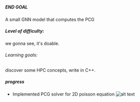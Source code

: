 
##### END GOAL
A small GNN model that computes the PCG
##### Level of difficulty: 
we gonna see, it's doable. 
###### Learning goals: 
discover some HPC concepts, write in C++.
  
##### progress
 - Implemented PCG solver for 2D poisson equation
 ![alt text](https://github.com/moaziat/smol-pcg/blob/master/PDEs%20solvers/poisson2D.png?raw=true)
